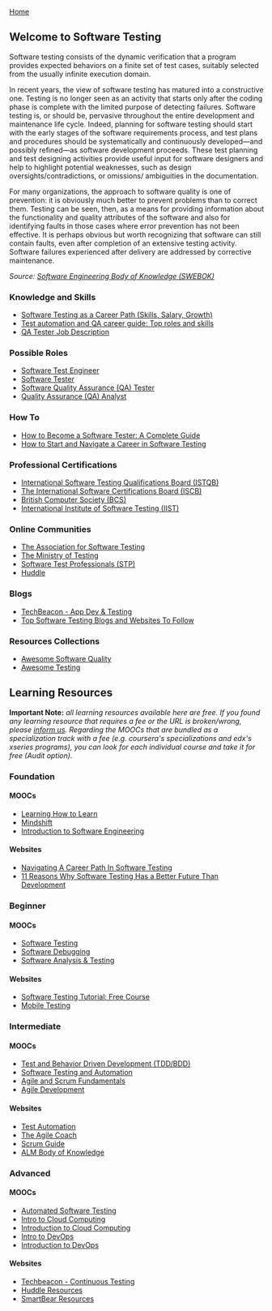 [Home](index.md)
## Welcome to Software Testing

Software testing consists of the dynamic verification that a program provides expected behaviors on a finite set of test cases, suitably selected from the usually infinite execution domain.

In recent years, the view of software testing has matured into a constructive one. Testing is no longer seen as an activity that starts only after the coding phase is complete with the limited purpose of detecting failures. Software testing is, or should be, pervasive throughout the entire development and maintenance life cycle. Indeed, planning for software testing should start with the early stages of the software requirements process, and test plans and procedures should be systematically and continuously developed—and possibly refined—as software development proceeds. These test planning and test designing activities provide useful input for software designers and help to highlight potential weaknesses, such as design oversights/contradictions, or omissions/ ambiguities in the documentation.

For many organizations, the approach to software quality is one of prevention: it is obviously much better to prevent problems than to correct them. Testing can be seen, then, as a means for providing information about the functionality and quality attributes of the software and also for identifying faults in those cases where error prevention has not been effective. It is perhaps obvious but worth recognizing that software can still contain faults, even after completion of an extensive testing activity. Software failures experienced after delivery are addressed by corrective maintenance.

*Source: [Software Engineering Body of Knowledge (SWEBOK)](https://www.computer.org/education/bodies-of-knowledge/software-engineering)*

### Knowledge and Skills

- [Software Testing as a Career Path (Skills, Salary, Growth)](https://www.guru99.com/software-testing-career-complete-guide.html)
- [Test automation and QA career guide: Top roles and skills](https://techbeacon.com/app-dev-testing/test-automation-qa-career-guide-top-roles-skills)
- [QA Tester Job Description](https://www.jobhero.com/qa-tester-job-description/)

### Possible Roles

- [Software Test Engineer](https://www.altexsoft.com/blog/engineering/qa-engineering-roles-skills-tools-and-responsibilities-within-a-testing-team/)
- [Software Tester](http://www.test-institute.org/Software_Testing_Roles_And_Responsibilities.php)
- [Software Quality Assurance (QA) Tester](https://testinggenez.com/qa-software-tester-qualities/)
- [Quality Assurance (QA) Analyst](https://www.careerexplorer.com/careers/quality-assurance-analyst/)

### How To

- [How to Become a Software Tester: A Complete Guide](http://www.asktester.com/how-to-become-a-software-tester/)
- [How to Start and Navigate a Career in Software Testing](https://www.testim.io/blog/how-to-start-and-navigate-a-career-in-software-testing/)

### Professional Certifications

- [International Software Testing Qualifications Board (ISTQB)](https://www.istqb.org/certification-path-root/why-istqb-certification.html)
- [The International Software Certifications Board (ISCB)](http://www.softwarecertifications.org/process/software-certifications-overview/)
- [British Computer Society (BCS)](http://certifications.bcs.org/category/15568)
- [International Institute of Software Testing (IIST)](http://testinginstitute.com/software-testing-certifications.php)

### Online Communities

- [The Association for Software Testing](https://www.associationforsoftwaretesting.org/)
- [The Ministry of Testing](http://www.ministryoftesting.com/)
- [Software Test Professionals (STP)](http://www.softwaretestpro.com/)
- [Huddle](https://huddle.eurostarsoftwaretesting.com/)

### Blogs

- [TechBeacon - App Dev & Testing](https://techbeacon.com/app-dev-testing)
- [Top Software Testing Blogs and Websites To Follow](http://blog.feedspot.com/software_testing_blogs/)

### Resources Collections

- [Awesome Software Quality](http://ligurio.github.io/awesome-software-quality/)
- [Awesome Testing](https://github.com/TheJambo/awesome-testing)

## Learning Resources

**Important Note:** *all learning resources available here are free. If you found any learning resource that requires a fee or the URL is broken/wrong, please [inform us](https://github.com/ayshahrah/seg/issues). Regarding the MOOCs that are bundled as a specialization track with a fee (e.g. coursera's specializations and edx's xseries programs), you can look for each individual course and take it for free (Audit option).*

### Foundation

#### MOOCs

- [Learning How to Learn](https://www.coursera.org/learn/learning-how-to-learn)
- [Mindshift](https://www.coursera.org/learn/mindshift)
- [Introduction to Software Engineering](https://www.coursera.org/learn/introduction-to-software-engineering)

#### Websites

- [Navigating A Career Path In Software Testing](https://www.ministryoftesting.com/dojo/lessons/navigating-a-career-path-in-software-testing)
- [11 Reasons Why Software Testing Has a Better Future Than Development](https://hackernoon.com/11-reasons-why-testing-has-a-better-future-than-development-vu3aj31k6)

### Beginner

#### MOOCs

- [Software Testing](https://www.udacity.com/course/software-testing--cs258)
- [Software Debugging](https://www.udacity.com/course/software-debugging--cs259)
- [Software Analysis & Testing](https://www.udacity.com/course/software-analysis-testing--ud333)

#### Websites

- [Software Testing Tutorial: Free Course](https://www.guru99.com/software-testing.html)
- [Mobile Testing](https://learn.techbeacon.com/tracks/mobile-testing)

### Intermediate

#### MOOCs

- [Test and Behavior Driven Development (TDD/BDD)](https://www.coursera.org/learn/test-and-behavior-driven-development-tdd-bdd)
- [Software Testing and Automation](https://www.coursera.org/specializations/software-testing-automation)
- [Agile and Scrum Fundamentals](https://www.edx.org/course/agile-and-scrum-fundamentals)
- [Agile Development](https://www.coursera.org/specializations/agile-development)

#### Websites

- [Test Automation](https://devqa.io/)
- [The Agile Coach](https://www.atlassian.com/agile)
- [Scrum Guide](http://www.scrumguides.org/)
- [ALM Body of Knowledge](http://www.almbok.com/)

### Advanced

#### MOOCs

- [Automated Software Testing](https://www.edx.org/professional-certificate/delftx-automated-software-testing)
- [Intro to Cloud Computing](https://www.udacity.com/course/intro-to-cloud-computing--ud080)
- [Introduction to Cloud Computing](https://www.coursera.org/learn/introduction-to-cloud)
- [Intro to DevOps](https://www.udacity.com/course/intro-to-devops--ud611)
- [Introduction to DevOps](https://www.coursera.org/learn/intro-to-devops)

#### Websites

- [Techbeacon - Continuous Testing](https://learn.techbeacon.com/tracks/continuous-testing)
- [Huddle Resources](https://huddle.eurostarsoftwaretesting.com/resources/)
- [SmartBear Resources](https://smartbear.com/resources/)
